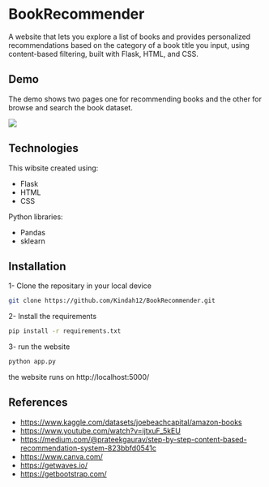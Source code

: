 
# BookRecommender

A website that lets you explore a list of books and provides personalized recommendations based on the category of a book title you input, using content-based filtering, built with Flask, HTML, and CSS.


## Demo

The demo shows two pages one for recommending books and the other for browse and search the book dataset.

![](https://github.com/Kindah12/BookRecommender/blob/main/GIF.gif)

## Technologies

This wibsite created using:

* Flask
* HTML
* CSS

Python libraries:
* Pandas
* sklearn

## Installation

1- Clone the repositary in your local device

```bash
git clone https://github.com/Kindah12/BookRecommender.git
```
2- Install the requirements
```bash
pip install -r requirements.txt
```
3- run the website 
```bash
python app.py
```
the website runs on http://localhost:5000/
## References
* https://www.kaggle.com/datasets/joebeachcapital/amazon-books
* https://www.youtube.com/watch?v=ijtxuF_5kEU
* https://medium.com/@prateekgaurav/step-by-step-content-based-recommendation-system-823bbfd0541c
* https://www.canva.com/
* https://getwaves.io/
* https://getbootstrap.com/

